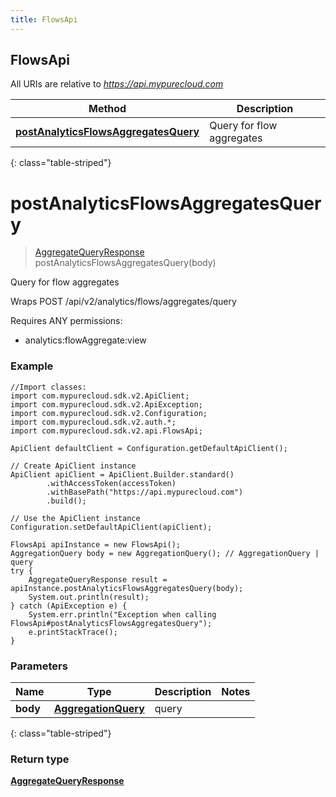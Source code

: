 ```yaml
---
title: FlowsApi
---
```

## FlowsApi

All URIs are relative to *https://api.mypurecloud.com*

| Method | Description |
| ------------- | ------------- |
| [**postAnalyticsFlowsAggregatesQuery**](FlowsApi.html#postAnalyticsFlowsAggregatesQuery) | Query for flow aggregates |
{: class="table-striped"}

<a name="postAnalyticsFlowsAggregatesQuery"></a>

# **postAnalyticsFlowsAggregatesQuery**



> [AggregateQueryResponse](AggregateQueryResponse.html) postAnalyticsFlowsAggregatesQuery(body)

Query for flow aggregates



Wraps POST /api/v2/analytics/flows/aggregates/query  

Requires ANY permissions: 

* analytics:flowAggregate:view

### Example

```{"language":"java"}
//Import classes:
import com.mypurecloud.sdk.v2.ApiClient;
import com.mypurecloud.sdk.v2.ApiException;
import com.mypurecloud.sdk.v2.Configuration;
import com.mypurecloud.sdk.v2.auth.*;
import com.mypurecloud.sdk.v2.api.FlowsApi;

ApiClient defaultClient = Configuration.getDefaultApiClient();

// Create ApiClient instance
ApiClient apiClient = ApiClient.Builder.standard()
		.withAccessToken(accessToken)
		.withBasePath("https://api.mypurecloud.com")
		.build();

// Use the ApiClient instance
Configuration.setDefaultApiClient(apiClient);

FlowsApi apiInstance = new FlowsApi();
AggregationQuery body = new AggregationQuery(); // AggregationQuery | query
try {
    AggregateQueryResponse result = apiInstance.postAnalyticsFlowsAggregatesQuery(body);
    System.out.println(result);
} catch (ApiException e) {
    System.err.println("Exception when calling FlowsApi#postAnalyticsFlowsAggregatesQuery");
    e.printStackTrace();
}
```

### Parameters


| Name | Type | Description  | Notes |
| ------------- | ------------- | ------------- | ------------- |
| **body** | [**AggregationQuery**](AggregationQuery.html)| query | 
{: class="table-striped"}


### Return type

[**AggregateQueryResponse**](AggregateQueryResponse.html)

